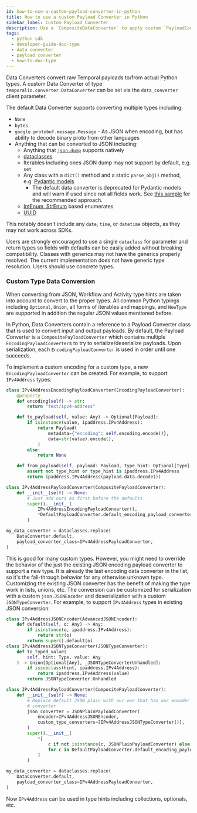 ```yaml
---
id: how-to-use-a-custom-payload-converter-in-python
title: How to use a custom Payload Converter in Python
sidebar_label: Custom Payload Converter
description: Use a `CompositeDataConverter` to apply custom `PayloadConverter` in a specified order.
tags:
  - python sdk
  - developer-guide-doc-type
  - data converter
  - payload converter
  - how-to-doc-type
---
```


Data Converters convert raw Temporal payloads to/from actual Python types.
A custom Data Converter of type `temporalio.converter.DataConverter` can be set via the `data_converter` client parameter.

The default Data Converter supports converting multiple types including:

- `None`
- `bytes`
- `google.protobuf.message.Message` - As JSON when encoding, but has ability to decode binary proto from other languages
- Anything that can be converted to JSON including:
  - Anything that [`json.dump`](https://docs.python.org/3/library/json.html#json.dump) supports natively
  - [dataclasses](https://docs.python.org/3/library/dataclasses.html)
  - Iterables including ones JSON dump may not support by default, e.g. `set`
  - Any class with a `dict()` method and a static `parse_obj()` method, e.g.
    [Pydantic models](https://pydantic-docs.helpmanual.io/usage/models)
    - The default data converter is deprecated for Pydantic models and will warn if used since not all fields work.
      See [this sample](https://github.com/temporalio/samples-python/tree/main/pydantic_converter) for the recommended
      approach.
  - [IntEnum, StrEnum](https://docs.python.org/3/library/enum.html) based enumerates
  - [UUID](https://docs.python.org/3/library/uuid.html)

This notably doesn't include any `date`, `time`, or `datetime` objects, as they may not work across SDKs.

Users are strongly encouraged to use a single `dataclass` for parameter and return types so fields with defaults can be easily added without breaking compatibility.
Classes with generics may not have the generics properly resolved.
The current implementation does not have generic type resolution. Users should use concrete types.

### Custom Type Data Conversion

When converting from JSON, Workflow and Activity type hints are taken into account to convert to the proper types.
All common Python typings including `Optional`, `Union`, all forms of iterables and mappings, and `NewType` are supported in addition the regular JSON values mentioned before.

In Python, Data Converters contain a reference to a Payload Converter class that is used to convert input and output payloads.
By default, the Payload Converter is a `CompositePayloadConverter` which contains multiple `EncodingPayloadConverter`s to try to serialize/deserialize payloads.
Upon serialization, each `EncodingPayloadConverter` is used in order until one succeeds.

To implement a custom encoding for a custom type, a new `EncodingPayloadConverter` can be created.
For example, to support `IPv4Address` types:

```python
class IPv4AddressEncodingPayloadConverter(EncodingPayloadConverter):
    @property
    def encoding(self) -> str:
        return "text/ipv4-address"

    def to_payload(self, value: Any) -> Optional[Payload]:
        if isinstance(value, ipaddress.IPv4Address):
            return Payload(
                metadata={"encoding": self.encoding.encode()},
                data=str(value).encode(),
            )
        else:
            return None

    def from_payload(self, payload: Payload, type_hint: Optional[Type] = None) -> Any:
        assert not type_hint or type_hint is ipaddress.IPv4Address
        return ipaddress.IPv4Address(payload.data.decode())

class IPv4AddressPayloadConverter(CompositePayloadConverter):
    def __init__(self) -> None:
        # Just add ours as first before the defaults
        super().__init__(
            IPv4AddressEncodingPayloadConverter(),
            *DefaultPayloadConverter.default_encoding_payload_converters,
        )

my_data_converter = dataclasses.replace(
    DataConverter.default,
    payload_converter_class=IPv4AddressPayloadConverter,
)
```

This is good for many custom types. However, you might need to override the behavior of the just the existing JSON encoding payload converter to support a new type.
It is already the last encoding data converter in the list, so it's the fall-through behavior for any otherwise unknown type.
Customizing the existing JSON converter has the benefit of making the type work in lists, unions, etc.
The conversion can be customized for serialization with a custom `json.JSONEncoder` and deserialization with a custom `JSONTypeConverter`.
For example, to support `IPv4Address` types in existing JSON conversion:

```python
class IPv4AddressJSONEncoder(AdvancedJSONEncoder):
    def default(self, o: Any) -> Any:
        if isinstance(o, ipaddress.IPv4Address):
            return str(o)
        return super().default(o)
class IPv4AddressJSONTypeConverter(JSONTypeConverter):
    def to_typed_value(
        self, hint: Type, value: Any
    ) -> Union[Optional[Any], _JSONTypeConverterUnhandled]:
        if issubclass(hint, ipaddress.IPv4Address):
            return ipaddress.IPv4Address(value)
        return JSONTypeConverter.Unhandled

class IPv4AddressPayloadConverter(CompositePayloadConverter):
    def __init__(self) -> None:
        # Replace default JSON plain with our own that has our encoder and type
        # converter
        json_converter = JSONPlainPayloadConverter(
            encoder=IPv4AddressJSONEncoder,
            custom_type_converters=[IPv4AddressJSONTypeConverter()],
        )
        super().__init__(
            *[
                c if not isinstance(c, JSONPlainPayloadConverter) else json_converter
                for c in DefaultPayloadConverter.default_encoding_payload_converters
            ]
        )

my_data_converter = dataclasses.replace(
    DataConverter.default,
    payload_converter_class=IPv4AddressPayloadConverter,
)
```

Now `IPv4Address` can be used in type hints including collections, optionals, etc.
